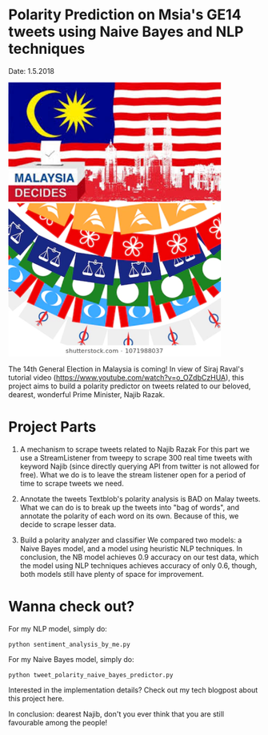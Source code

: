 # Polarity Prediction on Msia's GE14 tweets using Naive Bayes and NLP techniques
Date: 1.5.2018

<img src="ge14.jpg" width="425"/> <img src="ge14-2.jpg" width="425"/> 

The 14th General Election in Malaysia is coming!
In view of Siraj Raval's tutorial video (https://www.youtube.com/watch?v=o_OZdbCzHUA), this project aims to build a polarity predictor on tweets related to our beloved, dearest, wonderful Prime Minister, Najib Razak.

# Project Parts

1. A mechanism to scrape tweets related to Najib Razak
For this part we use a StreamListener from tweepy to scrape 300 real time tweets with keyword Najib (since directly querying API from twitter is not allowed for free). What we do is to leave the stream listener open for a period of time to scrape tweets we need.

2. Annotate the tweets
Textblob's polarity analysis is BAD on Malay tweets. What we can do is to break up the tweets into "bag of words", and annotate the polarity of each word on its own. Because of this, we decide to scrape lesser data.

3. Build a polarity analyzer and classifier
We compared two models: a Naive Bayes model, and a model using heuristic NLP techniques. In conclusion, the NB model achieves 0.9 accuracy on our test data, which the model using NLP techniques achieves accuracy of only 0.6, though, both models still have plenty of space for improvement.

# Wanna check out?

For my NLP model, simply do:
```
python sentiment_analysis_by_me.py
```
For my Naive Bayes model, simply do:
```
python tweet_polarity_naive_bayes_predictor.py
```
Interested in the implementation details? Check out my tech blogpost about this project here.

In conclusion: dearest Najib, don't you ever think that you are still favourable among the people!